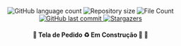 <p align="center">
  <img alt="GitHub language count" src="https://img.shields.io/github/languages/count/crismassini/Project-Tela-Pedido?color=%2304D361">

  <img alt="Repository size" src="https://img.shields.io/github/repo-size/crismassini/Project-Tela-Pedido">
  <img alt="File Count" src="https://img.shields.io/github/directory-file-count/crismassini/Project-Tela-Pedido">
  
  <a href="https://github.com/crismassini/Project-Tela-Pedido/commits/master">
    <img alt="GitHub last commit" src="https://img.shields.io/github/last-commit/crismassini/Project-Tela-Pedido">
  </a>
    
   <a href="https://github.com/crismassini/Project-Tela-Pedido/stargazers">
    <img alt="Stargazers" src="https://img.shields.io/github/stars/crismassini/Project-Tela-Pedido?style=social">
  </a>

</p>
<h4 align="center"> 
	🚧 Tela de Pedido ♻️ Em Construção 🚀 🚧
</h4>